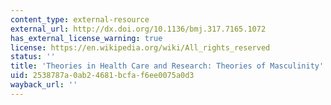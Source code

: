```yaml
---
content_type: external-resource
external_url: http://dx.doi.org/10.1136/bmj.317.7165.1072
has_external_license_warning: true
license: https://en.wikipedia.org/wiki/All_rights_reserved
status: ''
title: 'Theories in Health Care and Research: Theories of Masculinity'
uid: 2538787a-0ab2-4681-bcfa-f6ee0075a0d3
wayback_url: ''
---
```

